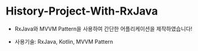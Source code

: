 # History-Project-With-RxJava

* RxJava와 MVVM Pattern을 사용하여 간단한 어플리케이션을 제작하였습니다!

* 사용기술: RxJava, Kotlin, MVVM Pattern
